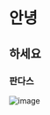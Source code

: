 # 안녕
## 하세요
### 판다스

![image](https://github.com/user-attachments/assets/38b7d0f4-1c1b-41a2-b819-4f01a26a7ae6)
